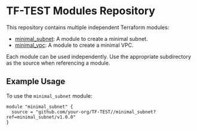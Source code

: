# TF-TEST Modules Repository

This repository contains multiple independent Terraform modules:

- [minimal_subnet](./minimal_subnet): A module to create a minimal subnet.
- [minimal_vpc](./minimal_vpc): A module to create a minimal VPC.

Each module can be used independently. Use the appropriate subdirectory as the source when referencing a module.

## Example Usage

To use the `minimal_subnet` module:
```hcl
module "minimal_subnet" {
  source = "github.com/your-org/TF-TEST//minimal_subnet?ref=minimal_subnet/v1.0.0"
}
